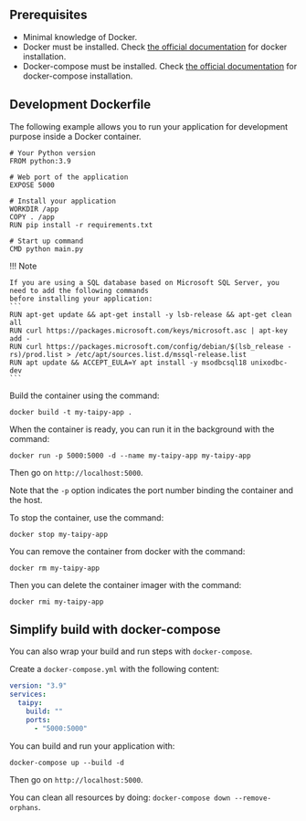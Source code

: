 ## Prerequisites

- Minimal knowledge of Docker.
- Docker must be installed. Check [the official documentation](https://docs.docker.com/engine/install/) for docker installation.
- Docker-compose must be installed. Check [the official documentation](https://docs.docker.com/compose/install/) for docker-compose installation.

## Development Dockerfile

The following example allows you to run your application for development purpose inside a Docker container.

```
# Your Python version
FROM python:3.9

# Web port of the application
EXPOSE 5000

# Install your application
WORKDIR /app
COPY . /app
RUN pip install -r requirements.txt

# Start up command
CMD python main.py
```

!!! Note

    If you are using a SQL database based on Microsoft SQL Server, you need to add the following commands
    before installing your application:
    ```
    RUN apt-get update && apt-get install -y lsb-release && apt-get clean all
    RUN curl https://packages.microsoft.com/keys/microsoft.asc | apt-key add -
    RUN curl https://packages.microsoft.com/config/debian/$(lsb_release -rs)/prod.list > /etc/apt/sources.list.d/mssql-release.list
    RUN apt update && ACCEPT_EULA=Y apt install -y msodbcsql18 unixodbc-dev
    ```

Build the container using the command:
```
docker build -t my-taipy-app .
```

When the container is ready, you can run it in the background with the command:
```
docker run -p 5000:5000 -d --name my-taipy-app my-taipy-app
```
Then go on `http://localhost:5000`.

Note that the `-p` option indicates the port number binding the container and the host.


To stop the container, use the command:
```
docker stop my-taipy-app
```
You can remove the container from docker with the command:
```
docker rm my-taipy-app
```
Then you can delete the container imager with the command:
```
docker rmi my-taipy-app
```


## Simplify build with docker-compose

You can also wrap your build and run steps with `docker-compose`.

Create a `docker-compose.yml` with the following content:

```yaml
version: "3.9"
services:
  taipy:
    build: ""
    ports:
      - "5000:5000"
```

You can build and run your application with:
```
docker-compose up --build -d
```
Then go on `http://localhost:5000`.

You can clean all resources by doing: `docker-compose down --remove-orphans`.
